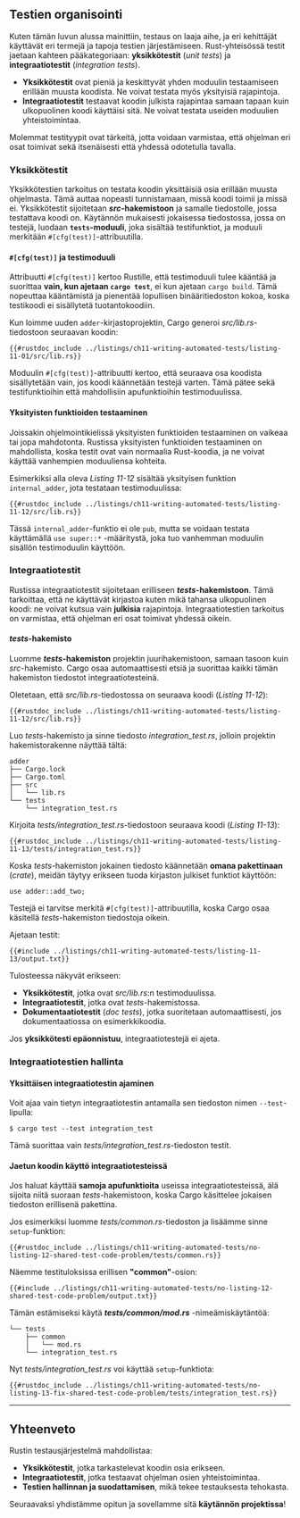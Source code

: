 ## Testien organisointi

Kuten tämän luvun alussa mainittiin, testaus on laaja aihe, ja eri kehittäjät käyttävät eri termejä ja tapoja testien järjestämiseen. Rust-yhteisössä testit jaetaan kahteen pääkategoriaan: **yksikkötestit** (*unit tests*) ja **integraatiotestit** (*integration tests*).

- **Yksikkötestit** ovat pieniä ja keskittyvät yhden moduulin testaamiseen erillään muusta koodista. Ne voivat testata myös yksityisiä rajapintoja.
- **Integraatiotestit** testaavat koodin julkista rajapintaa samaan tapaan kuin ulkopuolinen koodi käyttäisi sitä. Ne voivat testata useiden moduulien yhteistoimintaa.

Molemmat testityypit ovat tärkeitä, jotta voidaan varmistaa, että ohjelman eri osat toimivat sekä itsenäisesti että yhdessä odotetulla tavalla.

### Yksikkötestit

Yksikkötestien tarkoitus on testata koodin yksittäisiä osia erillään muusta ohjelmasta. Tämä auttaa nopeasti tunnistamaan, missä koodi toimii ja missä ei. Yksikkötestit sijoitetaan **_src_-hakemistoon** ja samalle tiedostolle, jossa testattava koodi on. Käytännön mukaisesti jokaisessa tiedostossa, jossa on testejä, luodaan **`tests`-moduuli**, joka sisältää testifunktiot, ja moduuli merkitään `#[cfg(test)]`-attribuutilla.

#### `#[cfg(test)]` ja testimoduuli

Attribuutti `#[cfg(test)]` kertoo Rustille, että testimoduuli tulee kääntää ja suorittaa **vain, kun ajetaan `cargo test`**, ei kun ajetaan `cargo build`. Tämä nopeuttaa kääntämistä ja pienentää lopullisen binääritiedoston kokoa, koska testikoodi ei sisällytetä tuotantokoodiin.

Kun loimme uuden `adder`-kirjastoprojektin, Cargo generoi _src/lib.rs_-tiedostoon seuraavan koodin:

```rust,noplayground
{{#rustdoc_include ../listings/ch11-writing-automated-tests/listing-11-01/src/lib.rs}}
```

Moduulin `#[cfg(test)]`-attribuutti kertoo, että seuraava osa koodista sisällytetään vain, jos koodi käännetään testejä varten. Tämä pätee sekä testifunktioihin että mahdollisiin apufunktioihin testimoduulissa.

#### Yksityisten funktioiden testaaminen

Joissakin ohjelmointikielissä yksityisten funktioiden testaaminen on vaikeaa tai jopa mahdotonta. Rustissa yksityisten funktioiden testaaminen on mahdollista, koska testit ovat vain normaalia Rust-koodia, ja ne voivat käyttää vanhempien moduuliensa kohteita.

Esimerkiksi alla oleva _Listing 11-12_ sisältää yksityisen funktion `internal_adder`, jota testataan testimoduulissa:

```rust,noplayground
{{#rustdoc_include ../listings/ch11-writing-automated-tests/listing-11-12/src/lib.rs}}
```

Tässä `internal_adder`-funktio ei ole `pub`, mutta se voidaan testata käyttämällä `use super::*` -määritystä, joka tuo vanhemman moduulin sisällön testimoduulin käyttöön.

### Integraatiotestit

Rustissa integraatiotestit sijoitetaan erilliseen **_tests_-hakemistoon**. Tämä tarkoittaa, että ne käyttävät kirjastoa kuten mikä tahansa ulkopuolinen koodi: ne voivat kutsua vain **julkisia** rajapintoja. Integraatiotestien tarkoitus on varmistaa, että ohjelman eri osat toimivat yhdessä oikein.

#### _tests_-hakemisto

Luomme **_tests_-hakemiston** projektin juurihakemistoon, samaan tasoon kuin _src_-hakemisto. Cargo osaa automaattisesti etsiä ja suorittaa kaikki tämän hakemiston tiedostot integraatiotesteinä.

Oletetaan, että _src/lib.rs_-tiedostossa on seuraava koodi (_Listing 11-12_):

```rust,noplayground
{{#rustdoc_include ../listings/ch11-writing-automated-tests/listing-11-12/src/lib.rs}}
```

Luo _tests_-hakemisto ja sinne tiedosto _integration_test.rs_, jolloin projektin hakemistorakenne näyttää tältä:

```text
adder
├── Cargo.lock
├── Cargo.toml
├── src
│   └── lib.rs
└── tests
    └── integration_test.rs
```

Kirjoita _tests/integration_test.rs_-tiedostoon seuraava koodi (_Listing 11-13_):

```rust,ignore
{{#rustdoc_include ../listings/ch11-writing-automated-tests/listing-11-13/tests/integration_test.rs}}
```

Koska _tests_-hakemiston jokainen tiedosto käännetään **omana pakettinaan** (*crate*), meidän täytyy erikseen tuoda kirjaston julkiset funktiot käyttöön:

```rust,ignore
use adder::add_two;
```

Testejä ei tarvitse merkitä `#[cfg(test)]`-attribuutilla, koska Cargo osaa käsitellä _tests_-hakemiston tiedostoja oikein.

Ajetaan testit:

```console
{{#include ../listings/ch11-writing-automated-tests/listing-11-13/output.txt}}
```

Tulosteessa näkyvät erikseen:

- **Yksikkötestit**, jotka ovat _src/lib.rs_:n testimoduulissa.
- **Integraatiotestit**, jotka ovat _tests_-hakemistossa.
- **Dokumentaatiotestit** (*doc tests*), jotka suoritetaan automaattisesti, jos dokumentaatiossa on esimerkkikoodia.

Jos **yksikkötesti epäonnistuu**, integraatiotestejä ei ajeta.

### Integraatiotestien hallinta

#### Yksittäisen integraatiotestin ajaminen

Voit ajaa vain tietyn integraatiotestin antamalla sen tiedoston nimen `--test`-lipulla:

```console
$ cargo test --test integration_test
```

Tämä suorittaa vain _tests/integration_test.rs_-tiedoston testit.

#### Jaetun koodin käyttö integraatiotesteissä

Jos haluat käyttää **samoja apufunktioita** useissa integraatiotesteissä, älä sijoita niitä suoraan _tests_-hakemistoon, koska Cargo käsittelee jokaisen tiedoston erillisenä pakettina.

Jos esimerkiksi luomme _tests/common.rs_-tiedoston ja lisäämme sinne `setup`-funktion:

```rust,noplayground
{{#rustdoc_include ../listings/ch11-writing-automated-tests/no-listing-12-shared-test-code-problem/tests/common.rs}}
```

Näemme testituloksissa erillisen **"common"**-osion:

```console
{{#include ../listings/ch11-writing-automated-tests/no-listing-12-shared-test-code-problem/output.txt}}
```

Tämän estämiseksi käytä **_tests/common/mod.rs_** -nimeämiskäytäntöä:

```text
└── tests
    ├── common
    │   └── mod.rs
    └── integration_test.rs
```

Nyt _tests/integration_test.rs_ voi käyttää `setup`-funktiota:

```rust,ignore
{{#rustdoc_include ../listings/ch11-writing-automated-tests/no-listing-13-fix-shared-test-code-problem/tests/integration_test.rs}}
```

---

## Yhteenveto

Rustin testausjärjestelmä mahdollistaa:

- **Yksikkötestit**, jotka tarkastelevat koodin osia erikseen.
- **Integraatiotestit**, jotka testaavat ohjelman osien yhteistoimintaa.
- **Testien hallinnan ja suodattamisen**, mikä tekee testauksesta tehokasta.

Seuraavaksi yhdistämme opitun ja sovellamme sitä **käytännön projektissa**!
